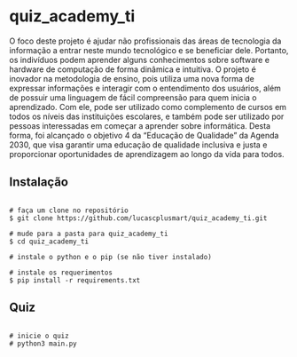 # quiz_academy_ti

O foco deste projeto é ajudar não profissionais das áreas de tecnologia da informação a entrar neste mundo tecnológico e se beneficiar dele. Portanto, os indivíduos podem aprender alguns conhecimentos sobre software e hardware de computação de forma dinâmica e intuitiva.
O projeto é inovador na metodologia de ensino, pois utiliza uma nova forma de expressar informações e interagir com o entendimento dos usuários, além de possuir uma linguagem de fácil compreensão para quem inicia o aprendizado. Com ele, pode ser utilizado como complemento de cursos em todos os níveis das instituições escolares, e também pode ser utilizado por pessoas interessadas em começar a aprender sobre informática.
Desta forma, foi alcançado o objetivo 4 da “Educação de Qualidade” da Agenda 2030, que visa garantir uma educação de qualidade inclusiva e justa e proporcionar oportunidades de aprendizagem ao longo da vida para todos.


  ## Instalação

```console

# faça um clone no repositório
$ git clone https://github.com/lucascplusmart/quiz_academy_ti.git

# mude para a pasta para quiz_academy_ti
$ cd quiz_academy_ti

# instale o python e o pip (se não tiver instalado)

# instale os requerimentos 
$ pip install -r requirements.txt

```

 ## Quiz
 
 ```console

# inicie o quiz
# python3 main.py

```
